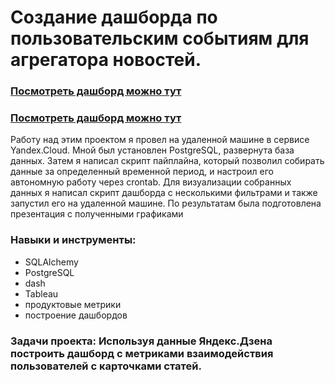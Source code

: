 #  Создание дашборда по пользовательским событиям для агрегатора новостей.

### <a href="https://public.tableau.com/authoring/_16532927849160/Dashboard1#3"> Посмотреть дашборд можно тут</a>
### <a href="https://public.tableau.com/authoring/_16532927849160/Dashboard1#3"> Посмотреть дашборд можно тут</a>

Работу над этим проектом я провел на удаленной машине в сервисе Yandex.Cloud. Мной
был установлен PostgreSQL, развернута база данных. Затем я написал скрипт пайплайна,
который позволил собирать данные за определенный временной период, и настроил его
автономную работу через crontab. Для визуализации собранных данных я написал скрипт
дашборда с несколькими фильтрами и также запустил его на удаленной машине. По
результатам была подготовлена презентация с полученными графиками

### Навыки и инструменты: 
* SQLAlchemy
* PostgreSQL
* dash
* Tableau
* продуктовые метрики
* построение дашбордов
### Задачи проекта:  Используя данные Яндекс.Дзена построить дашборд с метриками взаимодействия пользователей с карточками статей.
